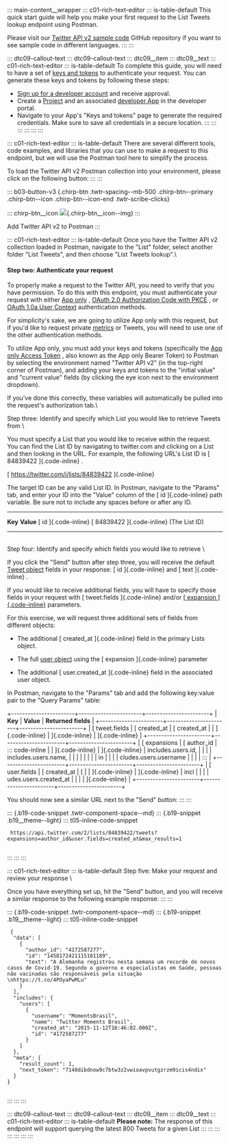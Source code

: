 ::: main-content__wrapper
::: c01-rich-text-editor
::: is-table-default
This quick start guide will help you make your first request to the List
Tweets lookup endpoint using Postman.

Please visit our [Twitter API v2 sample
code](https://github.com/twitterdev/Twitter-API-v2-sample-code) GitHub
repository if you want to see sample code in different languages.
:::
:::

::: dtc09-callout-text
::: dtc09-callout-text
::: dtc09__item
::: dtc09__text
::: c01-rich-text-editor
::: is-table-default
To complete this guide, you will need to have a set of [keys and
tokens](/en/docs/authentication) to authenticate your request. You can
generate these keys and tokens by following these steps:

-   [Sign up for a developer account](/en/apply-for-access) and receive
    approval.
-   Create a [Project](/en/docs/projects) and an associated [developer
    App](/en/docs/apps) in the developer portal.
-   Navigate to your App\'s "Keys and tokens" page to generate the
    required credentials. Make sure to save all credentials in a secure
    location.
:::
:::
:::
:::
:::
:::

::: c01-rich-text-editor
::: is-table-default
There are several different tools, code examples, and libraries that you
can use to make a request to this endpoint, but we will use the Postman
tool here to simplify the process.

To load the Twitter API v2 Postman collection into your environment,
please click on the following button:
:::
:::

::: b03-button-v3
[](https://t.co/twitter-api-postman){.chirp-btn .twtr-spacing--mb-500
.chirp-btn--primary .chirp-btn--icon .chirp-btn--icon-end
.twtr-scribe-clicks}

::: chirp-btn__icon
![](https://cdn.cms-twdigitalassets.com/content/dam/developer-twitter/m1_vnext/carat.svg){.chirp-btn__icon--img}
:::

Add Twitter API v2 to Postman
:::

::: c01-rich-text-editor
::: is-table-default
Once you have the Twitter API v2 collection loaded in Postman, navigate
to the "List" folder, select another folder "List Tweets", and then
choose \"List Tweets lookup\".\

#### Step two: Authenticate your request

To properly make a request to the Twitter API, you need to verify that
you have permission. To do this with this endpoint, you must
authenticate your request with either [App
only](/en/docs/authentication/oauth-2-0/application-only) , [OAuth 2.0
Authorization Code with
PKCE](/en/docs/authentication/oauth-2-0/authorization-code) , or [OAuth
1.0a User Context](/en/docs/authentication/oauth-1-0a) authentication
methods.

For simplicity\'s sake, we are going to utilize App only with this
request, but if you\'d like to request private
[metrics](/en/docs/twitter-api/metrics) or Tweets, you will need to use
one of the other authentication methods.

To utilize App only, you must add your keys and tokens (specifically the
[App only Access Token](/en/docs/authentication/oauth-2-0/bearer-tokens)
, also known as the App only Bearer Token) to Postman by selecting the
environment named "Twitter API v2" (in the top-right corner of Postman),
and adding your keys and tokens to the \"initial value\" and \"current
value\" fields (by clicking the eye icon next to the environment
dropdown).

If you\'ve done this correctly, these variables will automatically be
pulled into the request\'s authorization tab.\

Step three: Identify and specify which List you would like to retrieve
Tweets from \

You must specify a List that you would like to receive within the
request. You can find the List ID by navigating to twitter.com and
clicking on a List and then looking in the URL. For example, the
following URL\'s List ID is [ 84839422 ]{.code-inline} .

[ https://twitter.com/i/lists/84839422 ]{.code-inline}

The target ID can be any valid List ID. In Postman, navigate to the
\"Params\" tab, and enter your ID into the \"Value\" column of the [ id
]{.code-inline} path variable. Be sure not to include any spaces before
or after any ID.

  ---------------------- ------------------------------------------
  **Key**                **Value**
  [ id ]{.code-inline}   [ 84839422 ]{.code-inline} (The List ID)
  ---------------------- ------------------------------------------

\
Step four: Identify and specify which fields you would like to retrieve
\

If you click the \"Send\" button after step three, you will receive the
default [Tweet
object](https://developer-staging.twitter.com/content/developer-twitter/en/docs/twitter-api/object-reference/tweet)
fields in your response: [ id ]{.code-inline} and [ text ]{.code-inline}
.

If you would like to receive additional fields, you will have to specify
those fields in your request with [ tweet.fields ]{.code-inline} and/or
[[ expansion
]{.code-inline}](https://developer.twitter.com/en/docs/twitter-api/data-dictionary/introduction/expansions)
parameters.

For this exercise, we will request three additional sets of fields from
different objects:

-   The additional [ created_at ]{.code-inline} field in the primary
    Lists object.

-   The full [user
    object](https://developer.twitter.com/en/docs/twitter-api/data-dictionary/object-model/user)
    using the [ expansion ]{.code-inline} parameter

-   The additional [ user.created_at ]{.code-inline} field in the
    associated user object.

In Postman, navigate to the \"Params\" tab and add the following
key:value pair to the \"Query Params\" table:

+-----------------------+-----------------------+-----------------------+
| **Key**               | **Value**             | **Returned fields**   |
+-----------------------+-----------------------+-----------------------+
| [ tweet.fields        | [ created_at          | [ created_at          |
| ]{.code-inline}       | ]{.code-inline}       | ]{.code-inline}       |
+-----------------------+-----------------------+-----------------------+
| [ expansions          | [ author_id           | ::: code-inline       |
| ]{.code-inline}       | ]{.code-inline}       | includes.users.id,    |
|                       |                       | includes.users.name,  |
|                       |                       |                       |
|                       |                       | in                    |
|                       |                       | cludes.users.username |
|                       |                       | :::                   |
+-----------------------+-----------------------+-----------------------+
| [ user.fields         | [ created_at          | [                     |
| ]{.code-inline}       | ]{.code-inline}       | incl                  |
|                       |                       | udes.users.created_at |
|                       |                       | ]{.code-inline}       |
+-----------------------+-----------------------+-----------------------+

You should now see a similar URL next to the "Send" button:
:::
:::

::: {.b19-code-snippet .twtr-component-space--md}
::: {.b19-snippet .b19__theme--light}
::: t05-inline-code-snippet
``` {.t05__pre--with-button .t05__pre--wrap-text}
 https://api.twitter.com/2/lists/84839422/tweets?expansions=author_id&user.fields=created_at&max_results=1
    
```
:::
:::
:::

::: c01-rich-text-editor
::: is-table-default
Step five: Make your request and review your response \

Once you have everything set up, hit the \"Send\" button, and you will
receive a similar response to the following example response:
:::
:::

::: {.b19-code-snippet .twtr-component-space--md}
::: {.b19-snippet .b19__theme--light}
::: t05-inline-code-snippet
``` {.line-numbers .t05__pre--with-button}
 {
  "data": [
    {
      "author_id": "4172587277",
      "id": "1458172421115101189",
      "text": "A Alemanha registrou nesta semana um recorde de novos casos de Covid-19. Segundo o governo e especialistas em Saúde, pessoas não vacinadas são responsáveis pela situação \nhttps://t.co/4POyaPwMLu"
    }
  ],
  "includes": {
    "users": [
      {
        "username": "MomentsBrasil",
        "name": "Twitter Moments Brasil",
        "created_at": "2015-11-12T16:46:02.000Z",
        "id": "4172587277"
      }
    ]
  },
  "meta": {
    "result_count": 1,
    "next_token": "7140dibdnow9c7btw3z2vwioavpvutgzrzm9icis4ndix"
  }
}
    
```
:::
:::
:::

::: dtc09-callout-text
::: dtc09-callout-text
::: dtc09__item
::: dtc09__text
::: c01-rich-text-editor
::: is-table-default
**Please note:** The response of this endpoint will support querying the
latest 800 Tweets for a given List
:::
:::
:::
:::
:::
:::
:::
